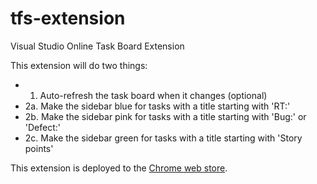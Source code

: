 # tfs-extension
Visual Studio Online Task Board Extension

This extension will do two things:

* 1.  Auto-refresh the task board when it changes (optional)
* 2a. Make the sidebar blue for tasks with a title starting with 'RT:'
* 2b. Make the sidebar pink for tasks with a title starting with 'Bug:' or 'Defect:'
* 2c. Make the sidebar green for tasks with a title starting with 'Story points'

This extension is deployed to the [Chrome web store](https://chrome.google.com/webstore/detail/visual-studio-online-task/bbghlkiillohaibolomljpcmagjmaemo).
